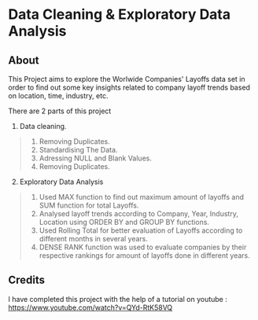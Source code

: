 # Data Cleaning & Exploratory Data Analysis
## About
This Project aims to explore the Worlwide Companies' Layoffs data set in order to find out some key insights related to company layoff trends based on location, time, industry, etc.

There are 2 parts of this project
1. Data cleaning.
>  1. Removing Duplicates.
>  2. Standardising The Data.
>  3. Adressing NULL and Blank Values.
>  4. Removing Duplicates.
2. Exploratory Data Analysis
>  1. Used MAX function to find out maximum amount of layoffs and SUM function for total Layoffs.
>  2. Analysed layoff trends according to Company, Year, Industry, Location using ORDER BY and GROUP BY functions.
>  3. Used Rolling Total for better evaluation of Layoffs according to different months in several years.
>  4. DENSE RANK function was used to evaluate companies by their respective rankings for amount of layoffs done in different years.

## Credits
I have completed this project with the help of a tutorial on youtube : https://www.youtube.com/watch?v=QYd-RtK58VQ 
